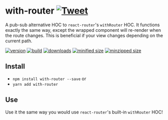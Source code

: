 # with-router [![Tweet](https://img.shields.io/twitter/url/http/shields.io.svg?style=social)](https://twitter.com/intent/tweet?text=Do%20you%20wish%20that%20withRouter%20would%20rerender%20your%20component%20when%20your%20route%20changes?%20Now%20it%20can%20with%20the%20with-router%20NPM%20package!&url=https://github.com/CharlesStover/with-router&via=CharlesStover&hashtags=react,reactjs,javascript,webdev,webdeveloper,webdevelopment)

A pub-sub alternative HOC to `react-router`'s `withRouter` HOC. It functions exactly the same way, except the wrapped component will re-render when the route changes. This is beneficial if your view changes depending on the current path.

[![version](https://img.shields.io/npm/v/with-router.svg)](https://www.npmjs.com/package/with-router)
[![build](https://api.travis-ci.com/CharlesStover/with-router.svg)](https://travis-ci.com/CharlesStover/with-router/)
[![downloads](https://img.shields.io/npm/dt/with-router.svg)](https://www.npmjs.com/package/with-router)
[![minified size](https://img.shields.io/bundlephobia/min/with-router.svg)](https://www.npmjs.com/package/with-router)
[![minzipped size](https://img.shields.io/bundlephobia/minzip/with-router.svg)](https://www.npmjs.com/package/with-router)

## Install

* `npm install with-router --save` or
* `yarn add with-router`

## Use

Use it the same way you would use `react-router`'s built-in `withRouter` HOC!
